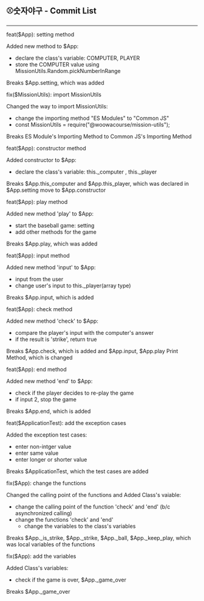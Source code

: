 ## ⚾숫자야구 - Commit List
---
feat($App): setting method

Added new method to $App:
- declare the class's variable: COMPUTER, PLAYER
- store the COMPUTER value using MissionUtils.Random.pickNumberInRange

Breaks $App.setting, which was added

fix($MissionUtils): import MissionUtils

Changed the way to import MissionUtils:
- change the importing method "ES Modules" to "Common JS"
- const MissionUtils = require("@woowacourse/mission-utils");

Breaks ES Module's Importing Method to Common JS's Importing Method

feat($App): constructor method

Added constructor to $App:
- declare the class's variable: this._computer , this._player

Breaks $App.this_computer and $App.this_player, which was declared in $App.setting move to $App.constructor

feat($App): play method

Added new method 'play' to $App:
- start the baseball game: setting
- add other methods for the game

Breaks $App.play, which was added

feat($App): input method

Added new method 'input' to $App:
- input from the user
- change user's input to this._player(array type)

Breaks $App.input, which is added

feat($App): check method

Added new method 'check' to $App:
- compare the player's input with the computer's answer
- if the result is 'strike', return true

Breaks $App.check, which is added and $App.input, $App.play Print Method, which is changed

feat($App): end method

Added new method 'end' to $App:
- check if the player decides to re-play the game
- if input 2, stop the game

Breaks $App.end, which is added

feat($ApplicationTest): add the exception cases

Added the exception test cases:
- enter non-intger value
- enter same value
- enter longer or shorter value

Breaks $ApplicationTest, which the test cases are added

fix($App): change the functions

Changed the calling point of the functions and Added Class's vaiable:
- change the calling point of the function 'check' and 'end' (b/c asynchronized calling)
- change the functions 'check' and 'end' 
    - change the variables to the class's variables

Breaks $App._is_strike, $App._strike, $App._ball, $App._keep_play, which was local variables of the functions

fix($App): add the variables

Added Class's variables:
- check if the game is over, $App._game_over

Breaks $App._game_over